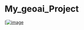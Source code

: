 # My_geoai_Project

[[![image](https://colab.research.google.com/assets/colab-badge.svg)](https://colab.research.google.com/github/deskaygraphics/My_geoai_Project/blob/main/notebook.ipynb)


